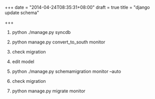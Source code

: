+++
date = "2014-04-24T08:35:31+08:00"
draft = true
title = "django update schema"

+++



1. python ./manage.py syncdb

2. python manage.py convert_to_south monitor

3. check migration

4. edit model

5. python ./manage.py schemamigration monitor –auto

6. check migration

7. python manage.py migrate monitor
